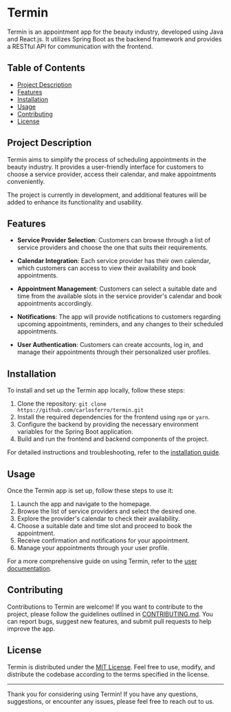 # Termin

Termin is an appointment app for the beauty industry, developed using Java and React.js. It utilizes Spring Boot as the backend framework and provides a RESTful API for communication with the frontend.

## Table of Contents

- [Project Description](#project-description)
- [Features](#features)
- [Installation](#installation)
- [Usage](#usage)
- [Contributing](#contributing)
- [License](#license)

## Project Description

Termin aims to simplify the process of scheduling appointments in the beauty industry. It provides a user-friendly interface for customers to choose a service provider, access their calendar, and make appointments conveniently.

The project is currently in development, and additional features will be added to enhance its functionality and usability.

## Features

- **Service Provider Selection**: Customers can browse through a list of service providers and choose the one that suits their requirements.

- **Calendar Integration**: Each service provider has their own calendar, which customers can access to view their availability and book appointments.

- **Appointment Management**: Customers can select a suitable date and time from the available slots in the service provider's calendar and book appointments accordingly.

- **Notifications**: The app will provide notifications to customers regarding upcoming appointments, reminders, and any changes to their scheduled appointments.

- **User Authentication**: Customers can create accounts, log in, and manage their appointments through their personalized user profiles.

## Installation

To install and set up the Termin app locally, follow these steps:

1. Clone the repository: `git clone https://github.com/carlosferro/termin.git`
2. Install the required dependencies for the frontend using `npm` or `yarn`.
3. Configure the backend by providing the necessary environment variables for the Spring Boot application.
4. Build and run the frontend and backend components of the project.

For detailed instructions and troubleshooting, refer to the [installation guide](installation.md).

## Usage

Once the Termin app is set up, follow these steps to use it:

1. Launch the app and navigate to the homepage.
2. Browse the list of service providers and select the desired one.
3. Explore the provider's calendar to check their availability.
4. Choose a suitable date and time slot and proceed to book the appointment.
5. Receive confirmation and notifications for your appointment.
6. Manage your appointments through your user profile.

For a more comprehensive guide on using Termin, refer to the [user documentation](docs/user-guide.md).

## Contributing

Contributions to Termin are welcome! If you want to contribute to the project, please follow the guidelines outlined in [CONTRIBUTING.md](CONTRIBUTING.md). You can report bugs, suggest new features, and submit pull requests to help improve the app.

## License

Termin is distributed under the [MIT License](LICENSE). Feel free to use, modify, and distribute the codebase according to the terms specified in the license.

---

Thank you for considering using Termin! If you have any questions, suggestions, or encounter any issues, please feel free to reach out to us.

